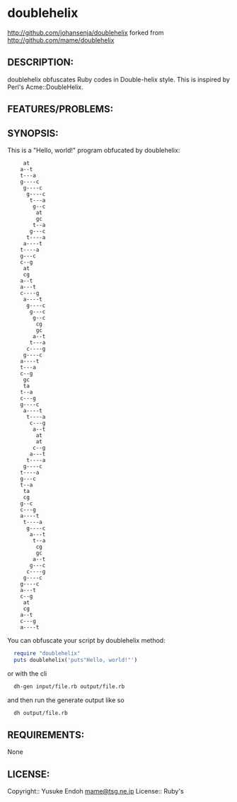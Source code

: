 # doublehelix

http://github.com/johansenja/doublehelix forked from http://github.com/mame/doublehelix

## DESCRIPTION:

doublehelix obfuscates Ruby codes in Double-helix style.
This is inspired by Perl's Acme::DoubleHelix.

## FEATURES/PROBLEMS:


## SYNOPSIS:

This is a "Hello, world!" program obfucated by doublehelix:

```
     at
    a--t
    t---a
    g----c
     g----c
      g----c
       t---a
        g--c
         at
         gc
        t--a
       g---c
      t----a
     a----t
    t----a
    g---c
    c--g
     at
     cg
    a--t
    a---t
    c----g
     a----t
      g----c
       g---c
        g--c
         cg
         gc
        a--t
       t---a
      c----g
     g----c
    a----t
    t---a
    c--g
     gc
     ta
    t--a
    c---g
    g----c
     a----t
      t----a
       c---g
        a--t
         at
         at
        c--g
       a---t
      t----a
     g----c
    t----a
    g---c
    t--a
     ta
     cg
    g--c
    c---g
    a----t
     t----a
      g----c
       a---t
        t--a
         cg
         gc
        a--t
       g---c
      c----g
     g----c
    g----c
    a---t
    c--g
     at
     cg
    a--t
    c---g
    a----t
```

You can obfuscate your script by doublehelix method:

```ruby
  require "doublehelix"
  puts doublehelix('puts"Hello, world!"')
```

or with the cli

```bash
  dh-gen input/file.rb output/file.rb
```

and then run the generate output like so

```bash
  dh output/file.rb
```

## REQUIREMENTS:

None

## LICENSE:

Copyright:: Yusuke Endoh <mame@tsg.ne.jp>
License:: Ruby's
